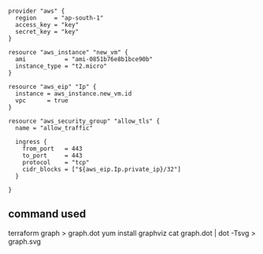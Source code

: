 
~~~ 

provider "aws" {
  region     = "ap-south-1"
  access_key = "key"
  secret_key = "key"
}

resource "aws_instance" "new_vm" {
  ami           = "ami-0851b76e8b1bce90b"
  instance_type = "t2.micro"
}

resource "aws_eip" "Ip" {
  instance = aws_instance.new_vm.id
  vpc      = true
}

resource "aws_security_group" "allow_tls" {
  name = "allow_traffic"

  ingress {
    from_port   = 443
    to_port     = 443
    protocol    = "tcp"
    cidr_blocks = ["${aws_eip.Ip.private_ip}/32"]
  }

}
~~~ 

## command used 
terraform graph > graph.dot
yum install graphviz
cat graph.dot | dot -Tsvg > graph.svg
